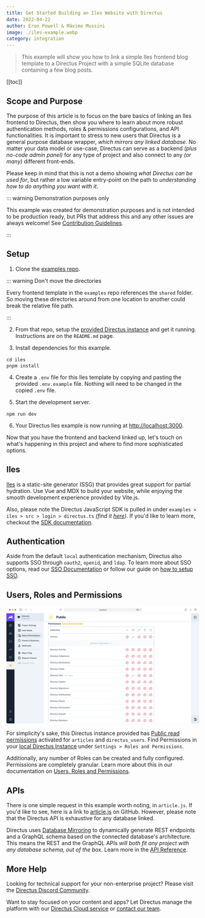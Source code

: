 ```yaml
---
title: Get Started Building an Iles Website with Directus
date: 2022-04-22
author: Eron Powell & Máximo Mussini
image: ./iles-example.webp
category: integration
---
```


> This example will show you how to link a simple Iles frontend blog template to a Directus Project with a simple SQLite database containing a few blog posts.

[[toc]]

## Scope and Purpose

The purpose of this article is to focus on the bare basics of linking an Iles frontend to Directus, then show you where to learn about more robust authentication methods, roles & permissions configurations, and API functionalities. It is important to stress to new users that Directus is a general purpose database wrapper, _which mirrors any linked database_. No matter your data model or use-case, Directus can serve as a backend _(plus no-code admin panel)_ for any type of project and also connect to any _(or many)_ different front-ends.

Please keep in mind that this is not a demo showing _what Directus can be used for_, but rather a low variable entry-point on the path to _understanding how to do anything you want with it_.

::: warning Demonstration purposes only

This example was created for demonstration purposes and is not intended to be production ready, but PRs that address this and any other issues are always welcome! See [Contribution Guidelines](https://docs.directus.io/contributing/introduction/).

:::

## Setup

1. Clone the [examples repo](https://github.com/directus/examples).

::: warning Don't move the directories

Every frontend template in the `examples` repo references the `shared` folder. So moving these directories around from one location to another could break the relative file path.

:::

2. From that repo, setup the [provided Directus instance](https://github.com/directus/examples/tree/main/directus) and get it running. Instructions are on the `README.md` page.

3. Install dependencies for this example.

```
cd iles
pnpm install
```

4. Create a `.env` file for this Iles template by copying and pasting the provided `.env.example` file. Nothing will need to be changed in the copied `.env` file.

5. Start the development server.

```
npm run dev
```

6. Your Directus Iles example is now running at <http://localhost:3000>.

Now that you have the frontend and backend linked up, let's touch on what's happening in this project and where to find more sophisticated options.

## Iles

 [Iles](https://iles.pages.dev/guide/introduction) is a static-site generator (SSG) that provides great support for partial hydration. Use Vue and MDX to build your website, while enjoying the smooth development experience provided by Vite.js.

Also, please note the Directus JavaScript SDK is pulled in under `examples > iles > src > login > directus.ts` _(find it [here](https://github.com/directus/examples/blob/main/iles/src/logic/directus.ts))_. If you'd like to learn more, checkout the [SDK documentation](https://docs.directus.io/reference/sdk/).

## Authentication

Aside from the default `local` authentication mechanism, Directus also supports SSO through `oauth2`, `openid`, and `ldap`. To learn more about SSO options, read our [SSO Documentation](https://docs.directus.io/configuration/config-options/#authentication) or follow our guide on [how to setup SSO](https://docs.directus.io/configuration/sso/).

## Users, Roles and Permissions

![Directus Permissions](roles-and-permissions-20220222A.webp)

For simplicity's sake, this Directus instance provided has [Public read permissions](https://docs.directus.io/getting-started/quickstart/#_6-set-role-public-permissions) activated for `articles` and `directus_users`. Find Permissions in your [local Directus Instance](http://localhost:8055/admin/settings/roles/public) under `Settings > Roles and Permissions`.

Additionally, any number of Roles can be created and fully configured. Permissions are completely granular. Learn more about this in our documentation on [Users, Roles and Permissions](https://docs.directus.io/configuration/users-roles-permissions/).

## APIs

There is one simple request in this example worth noting, in `article.js`. If you'd like to see, here is a link to [article.js](https://github.com/directus/examples/blob/main/iles/src/logic/article.ts) on GitHub. However, please note that the Directus API is exhaustive for any database linked.

Directus uses [Database Mirroring](https://docs.directus.io/getting-started/introduction/#database-mirroring) to dynamically generate REST endpoints and a GraphQL schema based on the connected database's architecture. This means the REST and the GraphQL APIs _will both fit any project with any database schema, out of the box_. Learn more in the [API Reference](https://docs.directus.io/reference/introduction/).

## More Help

Looking for technical support for your non-enterprise project? Please visit the [Directus Discord Community](https://directus.chat/).

Want to stay focused on your content and apps? Let Directus manage the platform with our [Directus Cloud service](https://directus.io/pricing/) or [contact our team](https://directus.io/contact/).